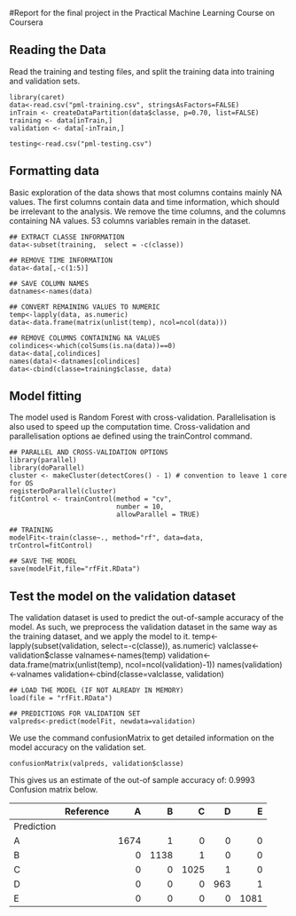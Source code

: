 #Report for the final project in the Practical Machine Learning Course on Coursera

## Reading the Data
Read the training and testing files, and split the training data into training and validation sets.

    library(caret)
    data<-read.csv("pml-training.csv", stringsAsFactors=FALSE)
    inTrain <- createDataPartition(data$classe, p=0.70, list=FALSE)
    training <- data[inTrain,]
    validation <- data[-inTrain,]
    
    testing<-read.csv("pml-testing.csv")

## Formatting data
Basic exploration of the data shows that most columns contains mainly NA values.
The first columns contain data and time information, which should be irrelevant to the analysis. We remove the time columns, and the columns containing NA values. 53 columns variables remain in the dataset.

    ## EXTRACT CLASSE INFORMATION
    data<-subset(training,  select = -c(classe))

    ## REMOVE TIME INFORMATION
    data<-data[,-c(1:5)]

    ## SAVE COLUMN NAMES
    datnames<-names(data)
  
    ## CONVERT REMAINING VALUES TO NUMERIC
    temp<-lapply(data, as.numeric)
    data<-data.frame(matrix(unlist(temp), ncol=ncol(data)))

    ## REMOVE COLUMNS CONTAINING NA VALUES
    colindices<-which(colSums(is.na(data))==0)
    data<-data[,colindices]
    names(data)<-datnames[colindices]
    data<-cbind(classe=training$classe, data)

## Model fitting

The model used is Random Forest with cross-validation. Parallelisation is also used to speed up the computation time. Cross-validation and parallelisation options ae defined using the trainControl command.

    ## PARALLEL AND CROSS-VALIDATION OPTIONS
    library(parallel)
    library(doParallel)
    cluster <- makeCluster(detectCores() - 1) # convention to leave 1 core for OS
    registerDoParallel(cluster)
    fitControl <- trainControl(method = "cv",
                               number = 10,
                               allowParallel = TRUE)

    ## TRAINING  
    modelFit<-train(classe~., method="rf", data=data, trControl=fitControl)

    ## SAVE THE MODEL
    save(modelFit,file="rfFit.RData")


## Test the model on the validation dataset

The validation dataset is used to predict the out-of-sample accuracy of the model. As such, we preprocess the validation dataset in the same way as the training dataset, and we apply the model to it.
    temp<-lapply(subset(validation, select=-c(classe)), as.numeric)
    valclasse<-validation$classe
    valnames<-names(temp)
    validation<-data.frame(matrix(unlist(temp), ncol=ncol(validation)-1))
    names(validation)<-valnames
    validation<-cbind(classe=valclasse, validation)

    ## LOAD THE MODEL (IF NOT ALREADY IN MEMORY)
    load(file = "rfFit.RData")

    ## PREDICTIONS FOR VALIDATION SET 
    valpreds<-predict(modelFit, newdata=validation)

We use the command confusionMatrix to get detailed information on the model accuracy on the validation set.

    confusionMatrix(valpreds, validation$classe)

This gives us an estimate of the out-of sample accuracy of: 0.9993
Confusion matrix below.

|            | Reference |    A |    B |    C |    D |    E |
|------------|-----------|-----:|-----:|-----:|-----:|-----:|
| Prediction |           |      |      |      |      |      |
| A          |           | 1674 |    1 |    0 |    0 |    0 |
| B          |           |    0 | 1138 |    1 |    0 |    0 |
| C          |           |    0 |    0 | 1025 |    1 |    0 |
| D          |           |    0 |    0 |    0 |  963 |    1 |
| E          |           |    0 |    0 |    0 |    0 | 1081 |
